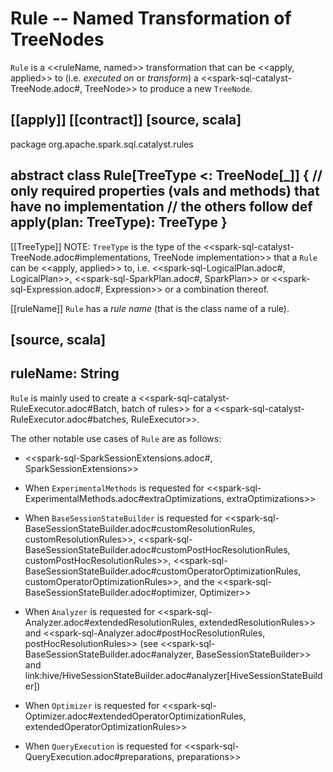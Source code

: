 # Rule -- Named Transformation of TreeNodes

`Rule` is a <<ruleName, named>> transformation that can be <<apply, applied>> to (i.e. _executed on_ or _transform_) a <<spark-sql-catalyst-TreeNode.adoc#, TreeNode>> to produce a new `TreeNode`.

[[apply]]
[[contract]]
[source, scala]
----
package org.apache.spark.sql.catalyst.rules

abstract class Rule[TreeType <: TreeNode[_]] {
  // only required properties (vals and methods) that have no implementation
  // the others follow
  def apply(plan: TreeType): TreeType
}
----

[[TreeType]]
NOTE: `TreeType` is the type of the <<spark-sql-catalyst-TreeNode.adoc#implementations, TreeNode implementation>> that a `Rule` can be <<apply, applied>> to, i.e. <<spark-sql-LogicalPlan.adoc#, LogicalPlan>>, <<spark-sql-SparkPlan.adoc#, SparkPlan>> or <<spark-sql-Expression.adoc#, Expression>> or a combination thereof.

[[ruleName]]
`Rule` has a *rule name* (that is the class name of a rule).

[source, scala]
----
ruleName: String
----

`Rule` is mainly used to create a <<spark-sql-catalyst-RuleExecutor.adoc#Batch, batch of rules>> for a <<spark-sql-catalyst-RuleExecutor.adoc#batches, RuleExecutor>>.

The other notable use cases of `Rule` are as follows:

* <<spark-sql-SparkSessionExtensions.adoc#, SparkSessionExtensions>>

* When `ExperimentalMethods` is requested for <<spark-sql-ExperimentalMethods.adoc#extraOptimizations, extraOptimizations>>

* When `BaseSessionStateBuilder` is requested for <<spark-sql-BaseSessionStateBuilder.adoc#customResolutionRules, customResolutionRules>>, <<spark-sql-BaseSessionStateBuilder.adoc#customPostHocResolutionRules, customPostHocResolutionRules>>, <<spark-sql-BaseSessionStateBuilder.adoc#customOperatorOptimizationRules, customOperatorOptimizationRules>>, and the <<spark-sql-BaseSessionStateBuilder.adoc#optimizer, Optimizer>>

* When `Analyzer` is requested for <<spark-sql-Analyzer.adoc#extendedResolutionRules, extendedResolutionRules>> and <<spark-sql-Analyzer.adoc#postHocResolutionRules, postHocResolutionRules>> (see <<spark-sql-BaseSessionStateBuilder.adoc#analyzer, BaseSessionStateBuilder>> and link:hive/HiveSessionStateBuilder.adoc#analyzer[HiveSessionStateBuilder])

* When `Optimizer` is requested for <<spark-sql-Optimizer.adoc#extendedOperatorOptimizationRules, extendedOperatorOptimizationRules>>

* When `QueryExecution` is requested for <<spark-sql-QueryExecution.adoc#preparations, preparations>>
